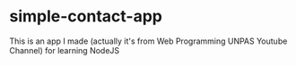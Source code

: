 # simple-contact-app

This is an app I made (actually it's from Web Programming UNPAS Youtube Channel) for learning NodeJS
